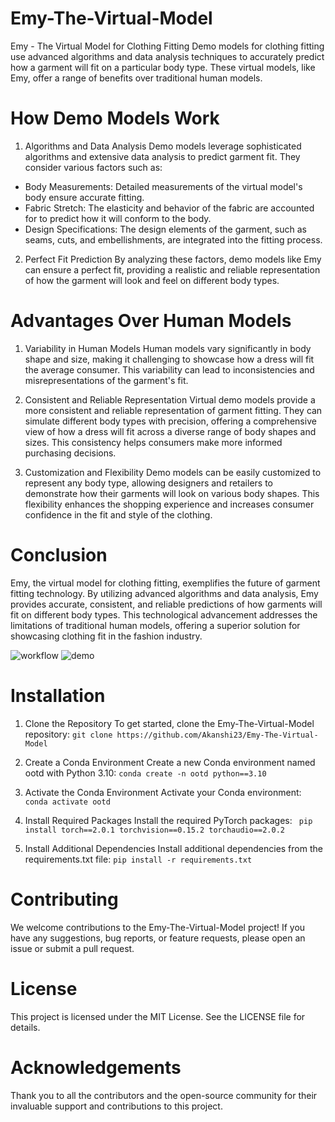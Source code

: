 ﻿# Emy-The-Virtual-Model
 
Emy - The Virtual Model for Clothing Fitting
Demo models for clothing fitting use advanced algorithms and data analysis techniques to accurately predict how a garment will fit on a particular body type. These virtual models, like Emy, offer a range of benefits over traditional human models.


# How Demo Models Work
1. Algorithms and Data Analysis
Demo models leverage sophisticated algorithms and extensive data analysis to predict garment fit. They consider various factors such as:
- Body Measurements: Detailed measurements of the virtual model's body ensure accurate fitting.
- Fabric Stretch: The elasticity and behavior of the fabric are accounted for to predict how it will conform to the body.
- Design Specifications: The design elements of the garment, such as seams, cuts, and embellishments, are integrated into the fitting process.
2. Perfect Fit Prediction
By analyzing these factors, demo models like Emy can ensure a perfect fit, providing a realistic and reliable representation of how the garment will look and feel on different body types.

# Advantages Over Human Models
1. Variability in Human Models
Human models vary significantly in body shape and size, making it challenging to showcase how a dress will fit the average consumer. This variability can lead to inconsistencies and misrepresentations of the garment's fit.

2. Consistent and Reliable Representation
Virtual demo models provide a more consistent and reliable representation of garment fitting. They can simulate different body types with precision, offering a comprehensive view of how a dress will fit across a diverse range of body shapes and sizes. This consistency helps consumers make more informed purchasing decisions.

3. Customization and Flexibility
Demo models can be easily customized to represent any body type, allowing designers and retailers to demonstrate how their garments will look on various body shapes. This flexibility enhances the shopping experience and increases consumer confidence in the fit and style of the clothing.

# Conclusion
Emy, the virtual model for clothing fitting, exemplifies the future of garment fitting technology. By utilizing advanced algorithms and data analysis, Emy provides accurate, consistent, and reliable predictions of how garments will fit on different body types. This technological advancement addresses the limitations of traditional human models, offering a superior solution for showcasing clothing fit in the fashion industry.

![workflow](https://github.com/Akanshi23/Emy-The-Virtual-Model/assets/139794978/28a9ff6e-7078-424a-8700-cb8edf12f36e)
![demo](https://github.com/Akanshi23/Emy-The-Virtual-Model/assets/139794978/0cbca681-32ab-406e-82d1-29b0d898ebde)

# Installation
1. Clone the Repository
To get started, clone the Emy-The-Virtual-Model repository:
```git clone https://github.com/Akanshi23/Emy-The-Virtual-Model```

2. Create a Conda Environment
Create a new Conda environment named ootd with Python 3.10:
```conda create -n ootd python==3.10```

3. Activate the Conda Environment
Activate your Conda environment:
```conda activate ootd```

4. Install Required Packages
Install the required PyTorch packages:
``` pip install torch==2.0.1 torchvision==0.15.2 torchaudio==2.0.2```

5. Install Additional Dependencies
Install additional dependencies from the requirements.txt file:
```pip install -r requirements.txt```


# Contributing
We welcome contributions to the Emy-The-Virtual-Model project! If you have any suggestions, bug reports, or feature requests, please open an issue or submit a pull request.

# License
This project is licensed under the MIT License. See the LICENSE file for details.

# Acknowledgements
Thank you to all the contributors and the open-source community for their invaluable support and contributions to this project.


